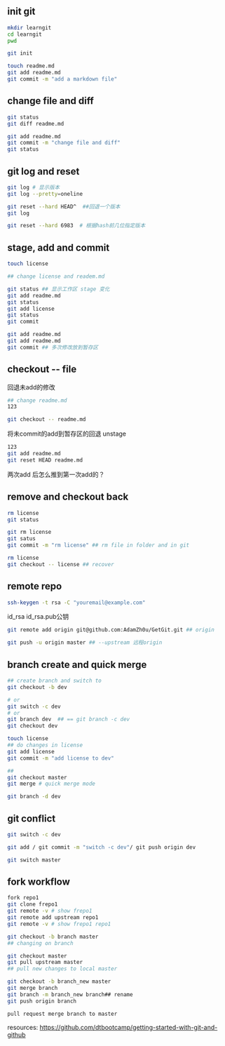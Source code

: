 
## init git

```bash 
mkdir learngit
cd learngit
pwd

git init 

touch readme.md
git add readme.md
git commit -m "add a markdown file"
```

## change file and diff
```bash
git status
git diff readme.md

git add readme.md
git commit -m "change file and diff"
git status
```

## git log and reset
```bash
git log # 显示版本
git log --pretty=oneline

git reset --hard HEAD^  ##回退一个版本
git log 

git reset --hard 6983  # 根据hash前几位指定版本
```

## stage, add and commit 
```bash
touch license

## change license and readem.md

git status ## 显示工作区 stage 变化
git add readme.md
git status
git add license
git status
git commit

git add readme.md
git add readme.md
git commit ## 多次修改放到暂存区
```

## checkout -- file
回退未add的修改
```bash
## change readme.md
123

git checkout -- readme.md
```
将未commit的add到暂存区的回退 unstage
```bash
123
git add readme.md
git reset HEAD readme.md 
```
两次add 后怎么推到第一次add的？

## remove and checkout back 
```bash
rm license 
git status

git rm license 
git satus
git commit -m "rm license" ## rm file in folder and in git

rm license 
git checkout -- license ## recover
```

## remote repo
```bash
ssh-keygen -t rsa -C "youremail@example.com" 
```
id_rsa 
id_rsa.pub公钥

```bash
git remote add origin git@github.com:AdamZh0u/GetGit.git ## origin

git push -u origin master ## --upstream 远程origin 
```

## branch create and quick merge 
```bash
## create branch and switch to
git checkout -b dev 

# or 
git switch -c dev
# or 
git branch dev  ## == git branch -c dev
git checkout dev

touch license
## do changes in license 
git add license 
git commit -m "add license to dev"

## 
git checkout master
git merge # quick merge mode

git branch -d dev
```

## git conflict
```bash
git switch -c dev

git add / git commit -m "switch -c dev"/ git push origin dev

git switch master
```


## fork workflow
```bash
fork repo1
git clone frepo1
git remote -v # show frepo1
git remote add upstream repo1
git remote -v # show frepo1 repo1

git checkout -b branch master
## changing on branch

git checkout master
git pull upstream master
## pull new changes to local master

git checkout -b branch_new master
git merge branch
git branch -m branch_new branch## rename
git push origin branch

pull request merge branch to master
```


resources: https://github.com/dtbootcamp/getting-started-with-git-and-github
